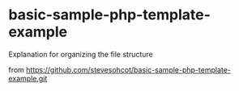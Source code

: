 # basic-sample-php-template-example
Explanation for organizing the file structure

from https://github.com/stevesohcot/basic-sample-php-template-example.git

